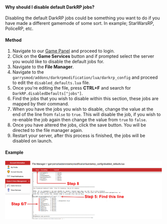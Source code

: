 #### Why should I disable default DarkRP jobs?
Disabling the default DarkRP jobs could be something you want to do if you have made a different gamemode of some sort. In example; StarWarsRP, PoliceRP, etc.

#### Method
1. Navigate to our [Game Panel](https://hexane.gg/) and proceed to login.
2. Click on the **Game Services** button and if prompted select the server you would like to disable the default jobs for.
3. Navigate to the **File Manager**.
4. Navigate to the `garrysmod/addons/darkrpmodification/lua/darkrp_config` and proceed to edit the `disabled_defaults.lua` file.
5. Once you're editing the file, press **CTRL+F** and search for `DarkRP.disabledDefaults["jobs"]`.
6. Find the jobs that you wish to disable within this section, these jobs are mapped by their command.
7. When you have the jobs you wish to disable, change the value at the end of the line from `false` to `true`. This will disable the job, if you wish to re-enable the job again then change the value from `true` to `false`.
8. Once you have altered the jobs, click the save button. You will be directed to the file manager again.
9. Restart your server, after this process is finished, the jobs will be disabled on launch.


#### Example
![Changing the value](https://raw.githubusercontent.com/HexaneNetworks/help-assets/master/assets/disabling-default-darkrp-jobs.png)
